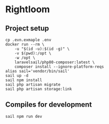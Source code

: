 # Rightloom

## Project setup

```
cp .evn.exmaple .env
docker run --rm \
    -u "$(id -u):$(id -g)" \
    -v $(pwd):/opt \
    -w /opt \
    laravelsail/php80-composer:latest \
    composer install --ignore-platform-reqs
alias sail='vendor/bin/sail'
sail up -d
sail npm install
sail php artisan migrate
sail php artisan storage:link
```

## Compiles for development

```
sail npm run dev
```
